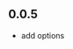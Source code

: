 <!-- https://developers.home-assistant.io/docs/add-ons/presentation#keeping-a-changelog -->

## 0.0.5

- add options
